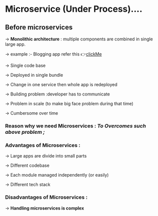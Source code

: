 # Microservice (Under Process)....

## Before microservices

  → **Monolithic architecture** : multiple components are combined in single large app.

  → example :- Blogging app refer this 👉[clickMe](https://github.com/ahtishamkhan5678/Blogging_Application_APIs)

   
      
  →  Single code base

  → Deployed in single bundle

  → Change in one service then whole app is redeployed

  → Building problem :developer has to communicate

  → Problem in scale (to make big face problem during that time)

  → Cumbersome over time 

### **Reason why we need Microservices** : *To Overcomes such  above problem ;*

### Advantages of **Microservices** :

  → Large apps are divide into small parts

  → Different codebase

  → Each module managed independently (or easily)

  → Different tech stack

### Disadvantages of **Microservices** :

 → **Handling microservices is complex**



